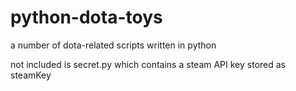 # python-dota-toys
a number of dota-related scripts written in python

not included is secret.py which contains a steam API key stored as steamKey
